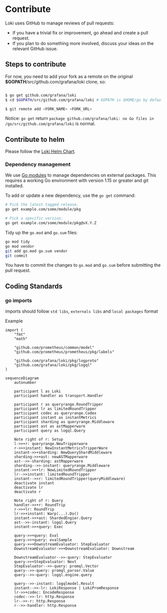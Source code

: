 # Contribute

Loki uses GitHub to manage reviews of pull requests:

- If you have a trivial fix or improvement, go ahead and create a pull request.
- If you plan to do something more involved, discuss your ideas on the relevant GitHub issue.

## Steps to contribute

For now, you need to add your fork as a remote on the original **\$GOPATH**/src/github.com/grafana/loki clone, so:

```bash

$ go get github.com/grafana/loki
$ cd $GOPATH/src/github.com/grafana/loki # GOPATH is $HOME/go by default.

$ git remote add <FORK_NAME> <FORK_URL>
```

Notice: `go get` return `package github.com/grafana/loki: no Go files in /go/src/github.com/grafana/loki` is normal.

## Contribute to helm

Please follow the [Loki Helm Chart](./production/helm/README.md).

### Dependency management

We use [Go modules](https://golang.org/cmd/go/#hdr-Modules__module_versions__and_more) to manage dependencies on external packages.
This requires a working Go environment with version 1.15 or greater and git installed.

To add or update a new dependency, use the `go get` command:

```bash
# Pick the latest tagged release.
go get example.com/some/module/pkg

# Pick a specific version.
go get example.com/some/module/pkg@vX.Y.Z
```

Tidy up the `go.mod` and `go.sum` files:

```bash
go mod tidy
go mod vendor
git add go.mod go.sum vendor
git commit
```

You have to commit the changes to `go.mod` and `go.sum` before submitting the pull request.

## Coding Standards

### go imports
imports should follow `std libs`, `externals libs` and `local packages` format

Example
```
import (
	"fmt"
	"math"

	"github.com/prometheus/common/model"
	"github.com/prometheus/prometheus/pkg/labels"

	"github.com/grafana/loki/pkg/logproto"
	"github.com/grafana/loki/pkg/logql"
)
```

```mermaid
sequenceDiagram
    autonumber

    participant l as Loki
    participant handler as transport.Handler

    participant r as queryrange.RoundTripper
    participant lr as limitedRoundTripper
    participant codec as queryrange.Codex 
    participant instant as instantMetrics
    participant sharding as queryrange.Middleware
    participant ast as astMapperware
    participant query as logql.Query

    Note right of r: Setup
    l->>+r: queryrange.NewTripperware
    r->>+instant: NewInstantMetricsTripperWare
    instant->>+sharding: NewQueryShardMiddleware
    sharding->>+ast: newASTMapperware
    ast-->>-sharding: astMapperware
    sharding-->>-instant: queryrange.Middleware
    instant->>+lr: NewLimitedRoundTripper
    lr-->>instant: limitedRoundTripper
    instant-->>r: limitedRoundTripper(queryMiddleware)
    deactivate instant
    deactivate lr
    deactivate r

    Note right of r: Query
    handler->>+r: RoundTrip
    r->>+lr: RoundTrip 
    lr->>+instant: Warp(...).Do()
    instant->>+ast: ShardedEngier.Query
    ast-->>-instant: logql.Query
    instant->>+query: Exec

    query->>+query: Eval
    query->>+query: evalSample
    query->>+DownstreamEvaluator: StepEvaluator
    DownstreamEvaluator->>+DownstreamEvaluator: Downstream

    DownstreamEvaluator-->>-query: StepEvaluator
    query->>+StepEvaluator: Next
    StepEvaluator-->>-query: promql.Vector
    query-->>-query: promql_parser.Value
    query-->>-query: logql.engine.query

    query-->>-instant: logqlmodel.Result
    instant-->>-lr: LokiResponse | LokiPromResponse
    lr->>+codec: EncodeResponse
    codec-->>-lr: http.Response
    lr-->>-r: http.Response
    r-->>-handler: http.Response
```
